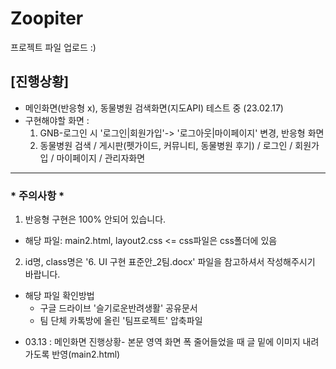 # Zoopiter
프로젝트 파일 업로드 :)
## [진행상황]
- 메인화면(반응형 x), 동물병원 검색화면(지도API) 테스트 중 (23.02.17)  
- 구현해야할 화면 : 
  1. GNB-로그인 시 '로그인|회원가입'-> '로그아웃|마이페이지' 변경, 반응형 화면
  2. 동물병원 검색 / 게시판(펫가이드, 커뮤니티, 동물병원 후기) / 로그인 / 회원가입 / 마이페이지 / 관리자화면
* * *
### * 주의사항 *
1. 반응형 구현은 100% 안되어 있습니다.
  - 해당 파일: main2.html, layout2.css <= css파일은 css폴더에 있음
  
2. id명, class명은 '6. UI 구현 표준안_2팀.docx' 파일을 참고하셔서 작성해주시기 바랍니다.
  - 해당 파일 확인방법
    - 구글 드라이브 '슬기로운반려생활' 공유문서
    - 팀 단체 카톡방에 올린 '팀프로젝트' 압축파일

+ 03.13 : 메인화면 진행상황- 본문 영역 화면 폭 줄어들었을 때 글 밑에 이미지 내려가도록 반영(main2.html)
